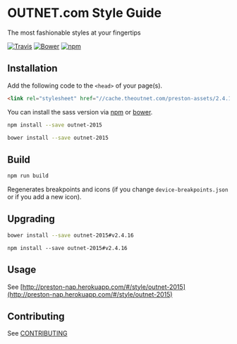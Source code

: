# OUTNET.com Style Guide

The most fashionable styles at your fingertips

[![Travis](https://img.shields.io/travis/NET-A-PORTER/outnet-2015.svg?maxAge=2592000)](https://travis-ci.org/NET-A-PORTER/outnet-2015)
[![Bower](https://img.shields.io/bower/v/outnet-2015.svg?maxAge=2592000)]()
[![npm](https://img.shields.io/npm/v/outnet-2015.svg?maxAge=2592000)](https://www.npmjs.com/package/outnet-2015)

## Installation

Add the following code to the `<head>` of your page(s).
```html
<link rel="stylesheet" href="//cache.theoutnet.com/preston-assets/2.4.16/css/outnet-2015.css">
```

You can install the sass version via [npm](https://www.npmjs.com/) or [bower](http://bower.io).
```bash
npm install --save outnet-2015
```

```bash
bower install --save outnet-2015
```

## Build

```bash
npm run build
```
Regenerates breakpoints and icons (if you change `device-breakpoints.json` or if you add a new icon).


## Upgrading

```bash
bower install --save outnet-2015#v2.4.16
```

```
npm install --save outnet-2015#v2.4.16
```

## Usage
See [http://preston-nap.herokuapp.com/#/style/outnet-2015](http://preston-nap.herokuapp.com/#/style/outnet-2015)

## Contributing
See [CONTRIBUTING](_docs/CONTRIBUTING.md)

